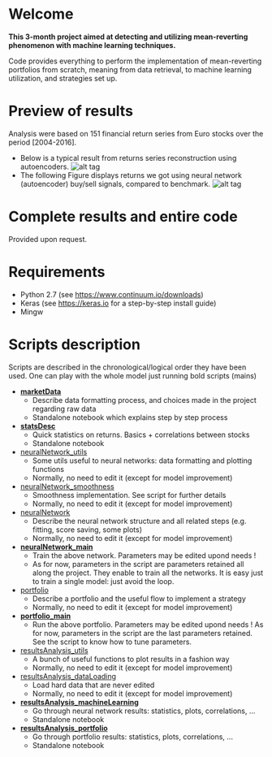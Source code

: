 # Welcome
**This 3-month project aimed at detecting and utilizing mean-reverting phenomenon with machine learning techniques.**

Code provides everything to perform the implementation of mean-reverting portfolios from scratch, meaning from data retrieval, to machine learning utilization, and strategies set up.

# Preview of results
Analysis were based on 151 financial return series from Euro stocks over the period [2004-2016].
- Below is a typical result from returns series reconstruction using autoencoders.
![alt tag](https://github.com/antisrdy/MRAE/blob/master/images/returnsReconstructedCombined.PNG)
- The following Figure displays returns we got using neural network (autoencoder) buy/sell signals, compared to benchmark.
![alt tag](https://github.com/antisrdy/MRAE/blob/master/images/returns.png)

# Complete results and entire code
Provided upon request.

# Requirements
* Python 2.7 (see https://www.continuum.io/downloads)
* Keras (see https://keras.io for a step-by-step install guide)
* Mingw

# Scripts description
Scripts are described in the chronological/logical order they have been used.
One can play with the whole model just running bold scripts (mains)
* **[marketData](./code/marketData.ipynb)**
    * Describe data formatting process, and choices made in the project regarding raw data
    * Standalone notebook which explains step by step process
* **[statsDesc](./code/statsDesc.ipynb)**
    * Quick statistics on returns. Basics + correlations between stocks
    * Standalone notebook
* [neuralNetwork_utils](./code/neuralNetwork_utils.py)
    * Some utils useful to neural networks: data formatting and plotting functions
    * Normally, no need to edit it (except for model improvement)
* [neuralNetwork_smoothness](./code/neuralNetwork_smoothness.py)
    * Smoothness implementation. See script for further details
    * Normally, no need to edit it (except for model improvement)
* [neuralNetwork](./code/neuralNetwork.py)
    * Describe the neural network structure and all related steps (e.g. fitting, score saving, some plots)
    * Normally, no need to edit it (except for model improvement)
* **[neuralNetwork_main](./code/neuralNetwork_main.py)**
    * Train the above network. Parameters may be edited upond needs !
    * As for now, parameters in the script are parameters retained all along the project. They enable to train all the networks. It is easy just to train a single model: just avoid the loop.
* [portfolio](./code/portfolio.py)
    * Describe a portfolio and the useful flow to implement a strategy
    * Normally, no need to edit it (except for model improvement)
* **[portfolio_main](./code/portfolio_main.py)**
    * Run the above portfolio. Parameters may be edited upond needs ! As for now, parameters in the script are the last parameters retained. See the script to know how to tune parameters.
* [resultsAnalysis_utils](./code/resultsAnalysis_utils.py)
    * A bunch of useful functions to plot results in a fashion way
    * Normally, no need to edit it (except for model improvement)
* [resultsAnalysis_dataLoading](./code/resultsAnalysis_dataLoading.py)
    * Load hard data that are never edited
    * Normally, no need to edit it (except for model improvement)
* **[resultsAnalysis_machineLearning](./code/resultsAnalysis_machineLearning.ipynb)**
    * Go through neural network results: statistics, plots, correlations, ...
    * Standalone notebook
* **[resultsAnalysis_portfolio](./code/resultsAnalysis_portfolio.ipynb)**
    * Go through portfolio results: statistics, plots, correlations, ...
    * Standalone notebook
